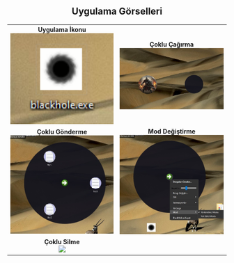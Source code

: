 <h2 align="center">Uygulama Görselleri</h2>

<table align="center">
  <tr>
    <td align="center">
      <strong>Uygulama İkonu</strong><br>
      <img src="app.png" width="250">
    </td>
    <td align="center">
      <strong>Çoklu Çağırma</strong><br>
      <img src="multipletimes.jpg" width="400">
    </td>
  </tr>
  <tr>
    <td align="center">
      <strong>Çoklu Gönderme</strong><br>
      <img src="439497ac-3633-470b-ae7e-f8e1ea7f0647.jpg" width="400">
    </td>
    <td align="center">
      <strong>Mod Değiştirme</strong><br>
      <img src="eb1310b8-72bf-4f82-89e1-b4b735bf2169.jpg" width="250">
    </td>
  </tr>
  <tr>
    <td align="center">
      <strong>Çoklu Silme</strong><br>
      <img src="fc50f4a-16c6-48ff-8112-ab48150fff2.jpg" width="400">
    </td>
    <td align="center">
      </td>
  </tr>
</table>
